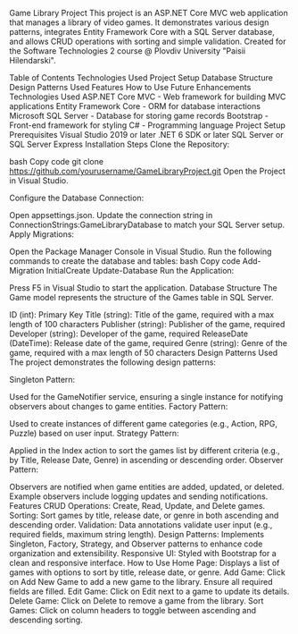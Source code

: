 Game Library Project
This project is an ASP.NET Core MVC web application that manages a library of video games. It demonstrates various design patterns, integrates Entity Framework Core with a SQL Server database, and allows CRUD operations with sorting and simple validation. Created for the Software Technologies 2 course @ Plovdiv University "Paisii Hilendarski".

Table of Contents
Technologies Used
Project Setup
Database Structure
Design Patterns Used
Features
How to Use
Future Enhancements
Technologies Used
ASP.NET Core MVC - Web framework for building MVC applications
Entity Framework Core - ORM for database interactions
Microsoft SQL Server - Database for storing game records
Bootstrap - Front-end framework for styling
C# - Programming language
Project Setup
Prerequisites
Visual Studio 2019 or later
.NET 6 SDK or later
SQL Server or SQL Server Express
Installation Steps
Clone the Repository:

bash
Copy code
git clone https://github.com/yourusername/GameLibraryProject.git
Open the Project in Visual Studio.

Configure the Database Connection:

Open appsettings.json.
Update the connection string in ConnectionStrings:GameLibraryDatabase to match your SQL Server setup.
Apply Migrations:

Open the Package Manager Console in Visual Studio.
Run the following commands to create the database and tables:
bash
Copy code
Add-Migration InitialCreate
Update-Database
Run the Application:

Press F5 in Visual Studio to start the application.
Database Structure
The Game model represents the structure of the Games table in SQL Server.

ID (int): Primary Key
Title (string): Title of the game, required with a max length of 100 characters
Publisher (string): Publisher of the game, required
Developer (string): Developer of the game, required
ReleaseDate (DateTime): Release date of the game, required
Genre (string): Genre of the game, required with a max length of 50 characters
Design Patterns Used
The project demonstrates the following design patterns:

Singleton Pattern:

Used for the GameNotifier service, ensuring a single instance for notifying observers about changes to game entities.
Factory Pattern:

Used to create instances of different game categories (e.g., Action, RPG, Puzzle) based on user input.
Strategy Pattern:

Applied in the Index action to sort the games list by different criteria (e.g., by Title, Release Date, Genre) in ascending or descending order.
Observer Pattern:

Observers are notified when game entities are added, updated, or deleted. Example observers include logging updates and sending notifications.
Features
CRUD Operations: Create, Read, Update, and Delete games.
Sorting: Sort games by title, release date, or genre in both ascending and descending order.
Validation: Data annotations validate user input (e.g., required fields, maximum string length).
Design Patterns: Implements Singleton, Factory, Strategy, and Observer patterns to enhance code organization and extensibility.
Responsive UI: Styled with Bootstrap for a clean and responsive interface.
How to Use
Home Page: Displays a list of games with options to sort by title, release date, or genre.
Add Game: Click on Add New Game to add a new game to the library. Ensure all required fields are filled.
Edit Game: Click on Edit next to a game to update its details.
Delete Game: Click on Delete to remove a game from the library.
Sort Games: Click on column headers to toggle between ascending and descending sorting.
